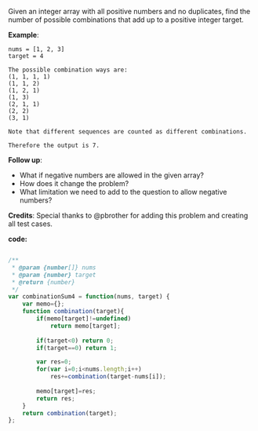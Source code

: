 ﻿Given an integer array with all positive numbers and no duplicates, find the number of possible combinations that add up to a positive integer target.

**Example**:
```
nums = [1, 2, 3]
target = 4

The possible combination ways are:
(1, 1, 1, 1)
(1, 1, 2)
(1, 2, 1)
(1, 3)
(2, 1, 1)
(2, 2)
(3, 1)

Note that different sequences are counted as different combinations.

Therefore the output is 7.
```

**Follow up**:
- What if negative numbers are allowed in the given array?
- How does it change the problem?
- What limitation we need to add to the question to allow negative numbers?

**Credits**:
Special thanks to @pbrother for adding this problem and creating all test cases.


**code:**

```js

/**
 * @param {number[]} nums
 * @param {number} target
 * @return {number}
 */
var combinationSum4 = function(nums, target) {
    var memo={};
    function combination(target){
        if(memo[target]!=undefined) 
            return memo[target];
        
        if(target<0) return 0;
        if(target==0) return 1;

        var res=0;
        for(var i=0;i<nums.length;i++) 
            res+=combination(target-nums[i]); 
        
        memo[target]=res;
        return res;
    }
    return combination(target);
};

```